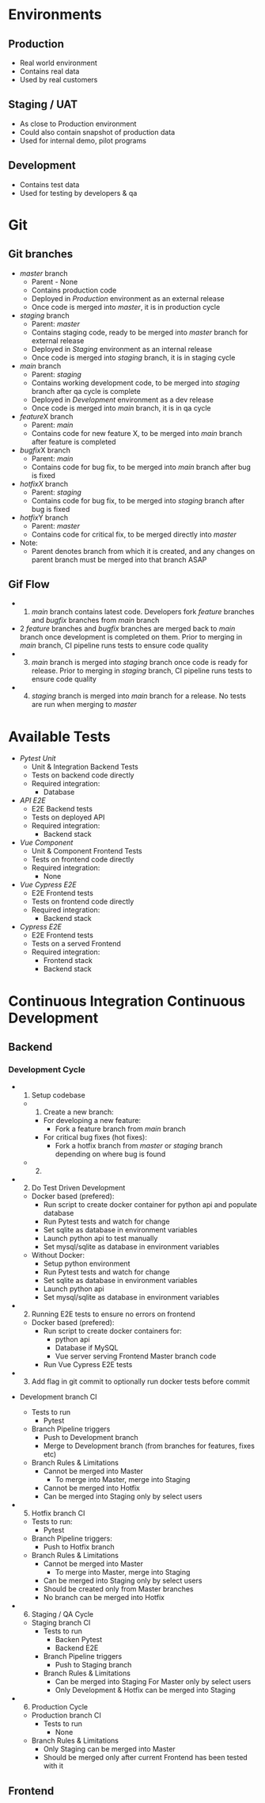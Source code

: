 # Environments
## Production
- Real world environment
- Contains real data
- Used by real customers
## Staging / UAT
- As close to Production environment
- Could also contain snapshot of production data
- Used for internal demo, pilot programs
## Development
- Contains test data
- Used for testing by developers & qa

# Git
## Git branches
- *master* branch
    - Parent - None
    - Contains production code
    - Deployed in *Production* environment as an external release
    - Once code is merged into *master*, it is in production cycle
- *staging* branch
    - Parent: *master*
    - Contains staging code, ready to be merged into *master* branch for external release
    - Deployed in *Staging* environment as an internal release
    - Once code is merged into *staging* branch, it is in staging cycle
- *main* branch
    - Parent: *staging*
    - Contains working development code, to be merged into *staging* branch after qa cycle is complete
    - Deployed in *Development* environment as a dev release
    - Once code is merged into *main* branch, it is in qa cycle
- *feature*X branch
    - Parent: *main*
    - Contains code for new feature X, to be merged into *main* branch after feature is completed
- *bugfix*X branch
    - Parent: *main*
    - Contains code for bug fix, to be merged into *main* branch after bug is fixed
- *hotfixX* branch
    - Parent: *staging*
    - Contains code for bug fix, to be merged into *staging* branch after bug is fixed
- *hotfix*Y branch
    - Parent: *master*
    - Contains code for critical fix, to be merged directly into *master*
- Note:
    - Parent denotes branch from which it is created, and any changes on parent branch must be merged into that branch ASAP
## Gif Flow
- 1. *main* branch contains latest code. Developers fork *feature* branches and *bugfix* branches from *main* branch
- 2 *feature* branches and *bugfix* branches are merged back to *main* branch once development is completed on them. Prior to merging in *main* branch, CI pipeline runs tests to ensure code quality
- 3. *main* branch is merged into *staging* branch once code is ready for release. Prior to merging in *staging* branch, CI pipeline runs tests to ensure code quality
- 4. *staging* branch is merged into *main* branch for a release. No tests are run when merging to *master*

# Available Tests
- *Pytest Unit*
    - Unit & Integration Backend Tests
    - Tests on backend code directly
    - Required integration:
        - Database
- *API E2E*
    - E2E Backend tests
    - Tests on deployed API
    - Required integration:
        - Backend stack
- *Vue Component*
    - Unit & Component Frontend Tests
    - Tests on frontend code directly
    - Required integration:
        - None
- *Vue Cypress E2E*
    - E2E Frontend tests
    - Tests on frontend code directly
    - Required integration:
        - Backend stack
- *Cypress E2E*
    - E2E Frontend tests
    - Tests on a served Frontend
    - Required integration:
        - Frontend stack
        - Backend stack

# Continuous Integration Continuous Development

## Backend
### Development Cycle
- 1. Setup codebase
    - 1. Create a new branch:
        - For developing a new feature:
            - Fork a feature branch from *main* branch
        - For critical bug fixes (hot fixes):
            - Fork a hotfix branch from *master* or *staging* branch depending on where bug is found
    - 2. 

- 2. Do Test Driven Development
    - Docker based (prefered):
        - Run script to create docker container for python api and populate database
        - Run Pytest tests and watch for change
        - Set sqlite as database in environment variables 
        - Launch python api to test manually
        - Set mysql/sqlite as database in environment variables
    - Without Docker:
        - Setup python environment
        - Run Pytest tests and watch for change
        - Set sqlite as database in environment variables
        - Launch python api
        - Set mysql/sqlite as database in environment variables
- 2. Running E2E tests to ensure no errors on frontend
    - Docker based (prefered):
        - Run script to create docker containers for:
            - python api
            - Database if MySQL
            - Vue server serving Frontend Master branch code
        - Run Vue Cypress E2E tests
- 3. Add flag in git commit to optionally run docker tests before commit


- Development branch CI
    - Tests to run
        - Pytest
    - Branch Pipeline triggers
        - Push to Development branch
        - Merge to Development branch (from branches for features, fixes etc)
    - Branch Rules & Limitations
        - Cannot be merged into Master
            - To merge into Master, merge into Staging
        - Cannot be merged into Hotfix
        - Can be merged into Staging only by select users
- 5. Hotfix branch CI
    - Tests to run:
        - Pytest
    - Branch Pipeline triggers:
        - Push to Hotfix branch
    - Branch Rules & Limitations
        - Cannot be merged into Master
            - To merge into Master, merge into Staging
        - Can be merged into Staging only by select users
        - Should be created only from Master branches
        - No branch can be merged into Hotfix
- 6. Staging / QA Cycle
    - Staging branch CI
        - Tests to run
            - Backen Pytest
            - Backend E2E
        - Branch Pipeline triggers
            - Push to Staging branch
        - Branch Rules & Limitations
            - Can be merged into Staging For Master only by select users
            - Only Development & Hotfix can be merged into Staging
- 6. Production Cycle
    - Production branch CI
        - Tests to run
            - None
    - Branch Rules & Limitations
        - Only Staging can be merged into Master
        - Should be merged only after current Frontend has been tested with it

## Frontend

